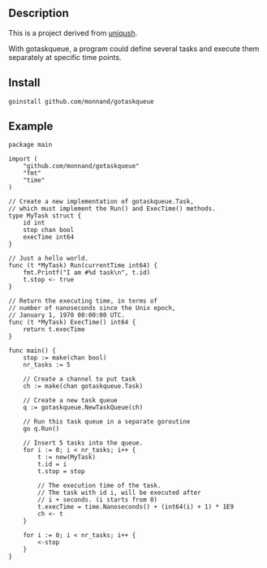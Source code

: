 Description
---------------
This is a project derived from [uniqush](http://uniqush.org).

With gotaskqueue, a program could define several tasks and execute them separately at specific time points.

Install
---------------
`goinstall github.com/monnand/gotaskqueue`

Example
--------------
    package main

    import (
        "github.com/monnand/gotaskqueue"
        "fmt"
        "time"
    )

    // Create a new implementation of gotaskqueue.Task,
    // which must implement the Run() and ExecTime() methods.
    type MyTask struct {
        id int
        stop chan bool
        execTime int64
    }

    // Just a hello world.
    func (t *MyTask) Run(currentTime int64) {
        fmt.Printf("I am #%d task\n", t.id)
        t.stop <- true
    }

    // Return the executing time, in terms of
    // number of nanoseconds since the Unix epoch,
    // January 1, 1970 00:00:00 UTC.
    func (t *MyTask) ExecTime() int64 {
        return t.execTime
    }

    func main() {
        stop := make(chan bool)
        nr_tasks := 5

        // Create a channel to put task
        ch := make(chan gotaskqueue.Task)

        // Create a new task queue
        q := gotaskqueue.NewTaskQueue(ch)

        // Run this task queue in a separate goroutine
        go q.Run()

        // Insert 5 tasks into the queue.
        for i := 0; i < nr_tasks; i++ {
            t := new(MyTask)
            t.id = i
            t.stop = stop

            // The execution time of the task.
            // The task with id i, will be executed after
            // i + seconds. (i starts from 0)
            t.execTime = time.Nanoseconds() + (int64(i) + 1) * 1E9
            ch <- t
        }

        for i := 0; i < nr_tasks; i++ {
            <-stop
        }
    }

